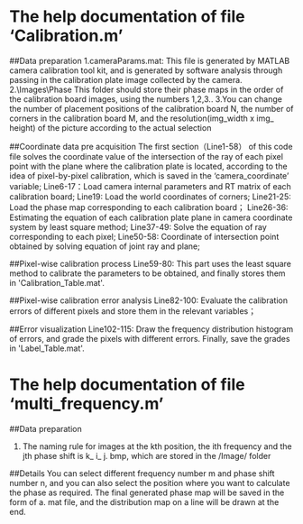 # The help documentation of file ‘Calibration.m’

##Data preparation
1.cameraParams.mat: This file is generated by MATLAB camera calibration tool kit, and is generated by software analysis through passing in the calibration plate image collected by the camera.
2.\Images\Phase This folder should store their phase maps in the order of the calibration board images, using the numbers 1,2,3..
3.You can change the number of placement positions of the calibration board N, the number of corners in the calibration board M, and the resolution(img_width x img_ height) of the picture according to the actual selection 

##Coordinate data pre acquisition
The first section（Line1-58） of this code file solves the coordinate value of the intersection of the ray of each pixel point with the plane where the calibration plate is located, according to the idea of pixel-by-pixel calibration, which is saved in the ‘camera_coordinate’ variable;
Line6-17：Load camera internal parameters and RT matrix of each calibration board;
Line19: Load the world coordinates of corners;
Line21-25: Load the phase map corresponding to each calibration board；
Line26-36: Estimating the equation of each calibration plate plane in camera coordinate system by least square method;
Line37-49: Solve the equation of ray corresponding to each pixel;
Line50-58: Coordinate of intersection point obtained by solving equation of joint ray and plane;

##Pixel-wise calibration process
Line59-80: This part uses the least square method to calibrate the parameters to be obtained, and finally stores them in 'Calibration_Table.mat'.

##Pixel-wise calibration error analysis
Line82-100: Evaluate the calibration errors of different pixels and store them in the relevant variables；

##Error visualization
Line102-115: Draw the frequency distribution histogram of errors, and grade the pixels with different errors. Finally, save the grades in 'Label_Table.mat'.


# The help documentation of file ‘multi_frequency.m’

##Data preparation
1. The naming rule for images at the kth position, the ith frequency and the jth phase shift is k_ i_ j. bmp, which are stored in the /Image/ folder

##Details
You can select different frequency number m and phase shift number n, and you can also select the position where you want to calculate the phase as required. The final generated phase map will be saved in the form of a. mat file, and the distribution map on a line will be drawn at the end.
